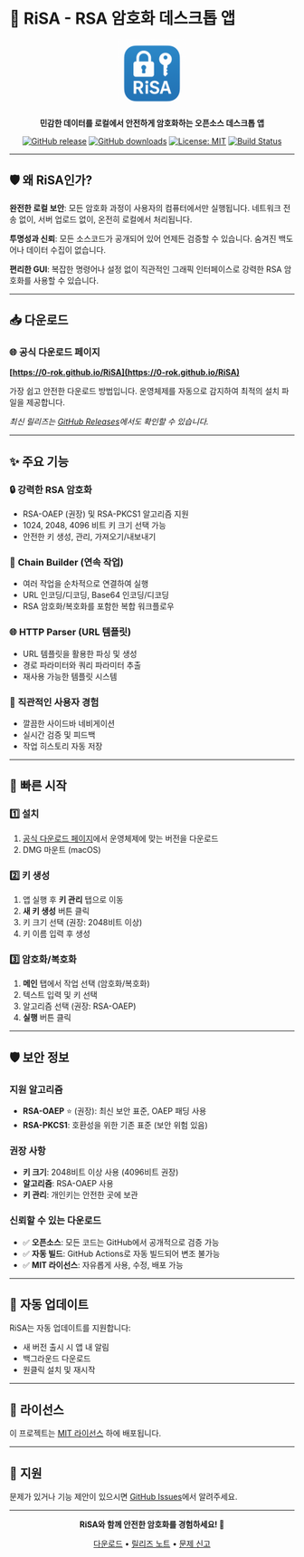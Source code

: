 # 🔐 RiSA - RSA 암호화 데스크톱 앱

<div align="center">
  <img src="assets/icons/RiSA.png" alt="RiSA Logo" width="120" height="120">

  **민감한 데이터를 로컬에서 안전하게 암호화하는 오픈소스 데스크톱 앱**

  [![GitHub release](https://img.shields.io/github/v/release/0-ROK/RiSA)](https://github.com/0-ROK/RiSA/releases)
  [![GitHub downloads](https://img.shields.io/github/downloads/0-ROK/RiSA/total)](https://github.com/0-ROK/RiSA/releases)
  [![License: MIT](https://img.shields.io/badge/License-MIT-yellow.svg)](https://opensource.org/licenses/MIT)
  [![Build Status](https://img.shields.io/github/actions/workflow/status/0-ROK/RiSA/release.yml?branch=main)](https://github.com/0-ROK/RiSA/actions)
</div>

---

## 🛡️ 왜 RiSA인가?

**완전한 로컬 보안**: 모든 암호화 과정이 사용자의 컴퓨터에서만 실행됩니다. 네트워크 전송 없이, 서버 업로드 없이, 온전히 로컬에서 처리됩니다.

**투명성과 신뢰**: 모든 소스코드가 공개되어 있어 언제든 검증할 수 있습니다. 숨겨진 백도어나 데이터 수집이 없습니다.

**편리한 GUI**: 복잡한 명령어나 설정 없이 직관적인 그래픽 인터페이스로 강력한 RSA 암호화를 사용할 수 있습니다.</div>

---

## 📥 다운로드

### 🌐 공식 다운로드 페이지

**[https://0-rok.github.io/RiSA](https://0-rok.github.io/RiSA)**

가장 쉽고 안전한 다운로드 방법입니다. 운영체제를 자동으로 감지하여 최적의 설치 파일을 제공합니다.

*최신 릴리즈는 [GitHub Releases](https://github.com/0-ROK/RiSA/releases/latest)에서도 확인할 수 있습니다.*

---

## ✨ 주요 기능

### 🔒 **강력한 RSA 암호화**
- RSA-OAEP (권장) 및 RSA-PKCS1 알고리즘 지원
- 1024, 2048, 4096 비트 키 크기 선택 가능
- 안전한 키 생성, 관리, 가져오기/내보내기

### 🔗 **Chain Builder (연속 작업)**
- 여러 작업을 순차적으로 연결하여 실행
- URL 인코딩/디코딩, Base64 인코딩/디코딩
- RSA 암호화/복호화를 포함한 복합 워크플로우

### 🌐 **HTTP Parser (URL 템플릿)**
- URL 템플릿을 활용한 파싱 및 생성
- 경로 파라미터와 쿼리 파라미터 추출
- 재사용 가능한 템플릿 시스템

### 🎨 **직관적인 사용자 경험**
- 깔끔한 사이드바 네비게이션
- 실시간 검증 및 피드백
- 작업 히스토리 자동 저장

---

## 🚀 빠른 시작

### 1️⃣ 설치

1. [공식 다운로드 페이지](https://0-rok.github.io/RiSA)에서 운영체제에 맞는 버전을 다운로드
2. DMG 마운트 (macOS)

### 2️⃣ 키 생성

1. 앱 실행 후 **키 관리** 탭으로 이동
2. **새 키 생성** 버튼 클릭
3. 키 크기 선택 (권장: 2048비트 이상)
4. 키 이름 입력 후 생성

### 3️⃣ 암호화/복호화

1. **메인** 탭에서 작업 선택 (암호화/복호화)
2. 텍스트 입력 및 키 선택
3. 알고리즘 선택 (권장: RSA-OAEP)
4. **실행** 버튼 클릭

---

## 🛡️ 보안 정보

### 지원 알고리즘

- **RSA-OAEP** ⭐ (권장): 최신 보안 표준, OAEP 패딩 사용
- **RSA-PKCS1**: 호환성을 위한 기존 표준 (보안 위험 있음)

### 권장 사항

- **키 크기**: 2048비트 이상 사용 (4096비트 권장)
- **알고리즘**: RSA-OAEP 사용
- **키 관리**: 개인키는 안전한 곳에 보관

### 신뢰할 수 있는 다운로드

- ✅ **오픈소스**: 모든 코드는 GitHub에서 공개적으로 검증 가능
- ✅ **자동 빌드**: GitHub Actions로 자동 빌드되어 변조 불가능
- ✅ **MIT 라이선스**: 자유롭게 사용, 수정, 배포 가능

---

## 🔄 자동 업데이트

RiSA는 자동 업데이트를 지원합니다:

- 새 버전 출시 시 앱 내 알림
- 백그라운드 다운로드
- 원클릭 설치 및 재시작

---


## 📄 라이선스

이 프로젝트는 [MIT 라이선스](LICENSE) 하에 배포됩니다.

---

## 💬 지원

문제가 있거나 기능 제안이 있으시면 [GitHub Issues](https://github.com/0-ROK/RiSA/issues)에서 알려주세요.

---

<div align="center">
  <p><strong>RiSA와 함께 안전한 암호화를 경험하세요! 🔐</strong></p>
  
  [다운로드](https://0-rok.github.io/RiSA) • [릴리즈 노트](https://github.com/0-ROK/RiSA/releases) • [문제 신고](https://github.com/0-ROK/RiSA/issues)
</div>
